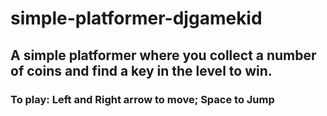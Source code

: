 # simple-platformer-djgamekid

## A simple platformer where you collect a number of coins and find a key in the level to win.

### To play: Left and Right arrow to move; Space to Jump
